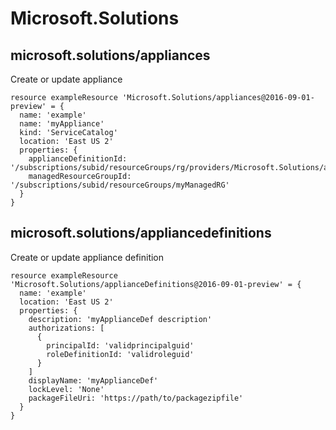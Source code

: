 # Microsoft.Solutions

## microsoft.solutions/appliances

Create or update appliance
```bicep
resource exampleResource 'Microsoft.Solutions/appliances@2016-09-01-preview' = {
  name: 'example'
  name: 'myAppliance'
  kind: 'ServiceCatalog'
  location: 'East US 2'
  properties: {
    applianceDefinitionId: '/subscriptions/subid/resourceGroups/rg/providers/Microsoft.Solutions/applianceDefinitions/myAppDef'
    managedResourceGroupId: '/subscriptions/subid/resourceGroups/myManagedRG'
  }
}
```

## microsoft.solutions/appliancedefinitions

Create or update appliance definition
```bicep
resource exampleResource 'Microsoft.Solutions/applianceDefinitions@2016-09-01-preview' = {
  name: 'example'
  location: 'East US 2'
  properties: {
    description: 'myApplianceDef description'
    authorizations: [
      {
        principalId: 'validprincipalguid'
        roleDefinitionId: 'validroleguid'
      }
    ]
    displayName: 'myApplianceDef'
    lockLevel: 'None'
    packageFileUri: 'https://path/to/packagezipfile'
  }
}
```
